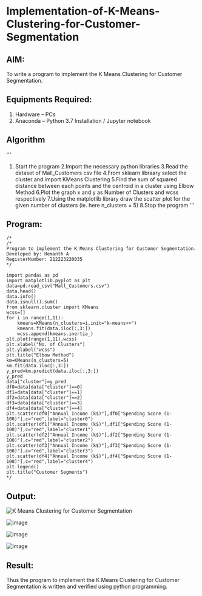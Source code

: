 # Implementation-of-K-Means-Clustering-for-Customer-Segmentation

## AIM:
To write a program to implement the K Means Clustering for Customer Segmentation.

## Equipments Required:
1. Hardware – PCs
2. Anaconda – Python 3.7 Installation / Jupyter notebook

## Algorithm
'''
1. Start the program
2.Import the necessary python libraries
3.Read the dataset of Mall_Customers csv file
4.From sklearn libraary select the cluster and import KMeans Clustering
5.Find the sum of squared distance between each points and the centroid in a cluster using Elbow Method
6.Plot the graph x and y as Number of Clusters and wcss respectively
7.Using the matplotlib library draw the scatter plot for the given number of clusters (ie. here n_clusters = 5)
8.Stop the program
'''
   

## Program:
```
/*
/*
Program to implement the K Means Clustering for Customer Segmentation.
Developed by: Hemanth A
RegisterNumber: 212223220035
*/

import pandas as pd
import matplotlib.pyplot as plt
data=pd.read_csv("Mall_Customers.csv")
data.head()
data.info()
data.isnull().sum()
from sklearn.cluster import KMeans
wcss=[]
for i in range(1,11):
    kmeans=KMeans(n_clusters=i,init="k-means++")
    kmeans.fit(data.iloc[:,3:])
    wcss.append(kmeans.inertia_)
plt.plot(range(1,11),wcss)
plt.xlabel("No. of Clusters")
plt.ylabel("wcss")
plt.title("Elbow Method")
km=KMeans(n_clusters=5)
km.fit(data.iloc[:,3:])
y_pred=km.predict(data.iloc[:,3:])
y_pred
data["cluster"]=y_pred
df0=data[data["cluster"]==0]
df1=data[data["cluster"]==1]
df2=data[data["cluster"]==2]
df3=data[data["cluster"]==3]
df4=data[data["cluster"]==4]
plt.scatter(df0["Annual Income (k$)"],df0["Spending Score (1-100)"],c="red",label="cluster0")
plt.scatter(df1["Annual Income (k$)"],df1["Spending Score (1-100)"],c="red",label="cluster1")
plt.scatter(df2["Annual Income (k$)"],df2["Spending Score (1-100)"],c="red",label="cluster2")
plt.scatter(df3["Annual Income (k$)"],df3["Spending Score (1-100)"],c="red",label="cluster3")
plt.scatter(df4["Annual Income (k$)"],df4["Spending Score (1-100)"],c="red",label="cluster4")
plt.legend()
plt.title("Customer Segments")
*/
```

## Output:
![K Means Clustering for Customer Segmentation](sam.png)

![image](https://github.com/user-attachments/assets/5fea4de5-8fc0-4b09-a6b6-ed918b6961a6)

![image](https://github.com/user-attachments/assets/cbb629f6-7585-4ec0-8292-2c5850fbc209)

![image](https://github.com/user-attachments/assets/11728589-0a01-4dee-a726-61c744e2dd2a)





## Result:
Thus the program to implement the K Means Clustering for Customer Segmentation is written and verified using python programming.
